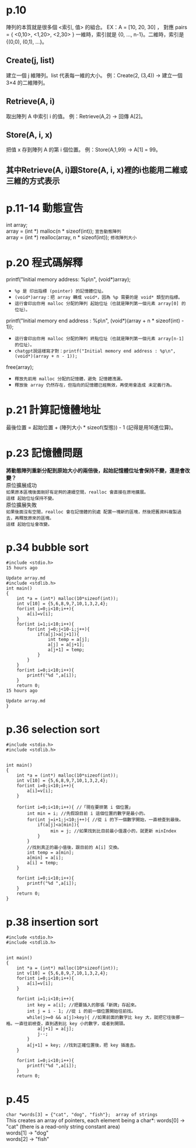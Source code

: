 # p.10
陣列的本質就是很多個 <索引, 值> 的組合。
EX：A = [10, 20, 30] ， 對應 pairs = { <0,10>, <1,20>, <2,30> }
一維時，索引就是 {0, …, n-1}。二維時，索引是 {(0,0), (0,1), …}。

## Create(j, list)
建立一個 j 維陣列。list 代表每一維的大小。
例：Create(2, (3,4)) → 建立一個 3×4 的二維陣列。

## Retrieve(A, i)
取出陣列 A 中索引 i 的值。
例：Retrieve(A,2) → 回傳 A[2]。

## Store(A, i, x)
把值 x 存到陣列 A 的第 i 個位置。
例：Store(A,1,99) → A[1] = 99。

## 其中Retrieve(A, i)跟Store(A, i, x)裡的i也能用二維或三維的方式表示

# p.11-14 動態宣告   
int array;   
array = (int *) malloc(n * sizeof(int)); `宣告動態陣列`   
array = (int *) realloc(array, n * sizeof(int)); `修改陣列大小`   

# p.20 程式碼解釋   
printf("Initial memory address: %p\n", (void*)array);   
- `%p 是 印出指標 (pointer) 的記憶體位址。`   
- `(void*)array：把 array 轉成 void*，因為 %p 需要的是 void* 類型的指標。`   
- `這行會印出你用 malloc 分配的陣列 起始位址（也就是陣列第一個元素 array[0] 的位址）。`  

printf("Initial memory end address : %p\n", (void*)(array + n * sizeof(int) - 1));   
- `這行會印出你用 malloc 分配的陣列 終點位址（也就是陣列第一個元素 array[n-1] 的位址）。`   
- `chatgpt說這樣寫才對：printf("Initial memory end address : %p\n", (void*)(array + n - 1));`   

free(array);   
- `釋放先前用 malloc 分配的記憶體，避免 記憶體洩漏。`  
- `釋放後 array 仍然存在，但指向的記憶體已經無效，再使用會造成 未定義行為。`

# p.21 計算記憶體地址   
最後位置 = 起始位置 + (陣列大小 * sizeof(型態)) - 1 (記得是用16進位算)。   

# p.23 記憶體問題   
**將動態陣列重新分配到原始大小的兩倍後，起始記憶體位址會保持不變，還是會改變？**   
原位擴展成功  
`如果原本區塊後面剛好有足夠的連續空間，realloc 會直接在原地擴展。`  
`這樣 起始位址保持不變。`  
原位擴展失敗  
`如果後面沒有空間，realloc 會在記憶體的別處 配置一塊新的區塊，然後把舊資料複製過去，再釋放原來的區塊。`  
`這樣 起始位址會改變。`  

# p.34 bubble sort
```
#include <stdio.h>  
15 hours ago

Update array.md
#include <stdlib.h>  
int main()  
{  
    int *a = (int*) malloc(10*sizeof(int));  
    int v[10] = {5,6,8,9,7,10,1,3,2,4};  
    for(int i=0;i<10;i++){  
        a[i]=v[i];  
    }  
    for(int i=1;i<10;i++){  
        for(int j=0;j<10-i;j++){  
            if(a[j]>a[j+1]){  
                int temp = a[j];  
                a[j] = a[j+1];  
                a[j+1] = temp;  
            }  
        }  
    }  
    for(int i=0;i<10;i++){  
        printf("%d ",a[i]);  
    }  
    return 0;  
15 hours ago

Update array.md
}  
```

# p.36 selection sort

```
#include <stdio.h>
#include <stdlib.h>


int main()
{
    int *a = (int*) malloc(10*sizeof(int));
    int v[10] = {5,6,8,9,7,10,1,3,2,4};
    for(int i=0;i<10;i++){
        a[i]=v[i];
    }
    
    for(int i=0;i<10;i++){ //「現在要排第 i 個位置」
        int min = i; //先假設目前 i 這個位置的數字是最小的。
        for(int j=i+1;j<10;j++){ //從 i 的下一個數字開始，一直檢查到最後。
            if(a[j]<a[min]){
                 min = j; //如果找到比目前最小值還小的，就更新 minIndex
            }
        }
        //找到真正的最小值後，跟目前的 A[i] 交換。
        int temp = a[min];
        a[min] = a[i];
        a[i] = temp;
    }
    
    for(int i=0;i<10;i++){
        printf("%d ",a[i]);
    }
    return 0;
}
```
# p.38 insertion sort


```
#include <stdio.h>
#include <stdlib.h>


int main()
{
    int *a = (int*) malloc(10*sizeof(int));
    int v[10] = {5,6,8,9,7,10,1,3,2,4};
    for(int i=0;i<10;i++){
        a[i]=v[i];
    }
    
    for(int i=1;i<10;i++){
        int key = a[i]; //把要插入的那張「新牌」存起來。
        int j = i - 1; //從 i 的前一個位置開始往前找。
        while(j>=0 && a[j]>key){ //如果前面的數字比 key 大，就把它往後挪一格。一直往前檢查，直到遇到比 key 小的數字，或者到開頭。
            a[j+1] = a[j];
            j--;
        }
        a[j+1] = key; //找到正確位置後，把 key 插進去。
    }
    
    for(int i=0;i<10;i++){
        printf("%d ",a[i]);
    }
    return 0;
```


# p.45   

```char *words[3] = {"cat", "dog", "fish"};  array of strings   ```   
This creates an array of pointers, each element being a char*:
words[0] → "cat" (there is a read-only string constant area)   
words[1] → "dog"   
words[2] → "fish"         
